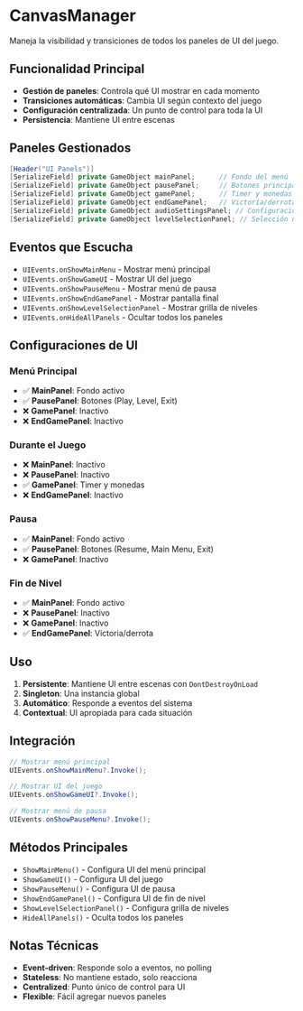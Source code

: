 # CanvasManager

Maneja la visibilidad y transiciones de todos los paneles de UI del juego.

## Funcionalidad Principal

- **Gestión de paneles**: Controla qué UI mostrar en cada momento
- **Transiciones automáticas**: Cambia UI según contexto del juego
- **Configuración centralizada**: Un punto de control para toda la UI
- **Persistencia**: Mantiene UI entre escenas

## Paneles Gestionados

```csharp
[Header("UI Panels")]
[SerializeField] private GameObject mainPanel;      // Fondo del menú
[SerializeField] private GameObject pausePanel;     // Botones principales
[SerializeField] private GameObject gamePanel;      // Timer y monedas
[SerializeField] private GameObject endGamePanel;   // Victoria/derrota
[SerializeField] private GameObject audioSettingsPanel; // Configuración audio
[SerializeField] private GameObject levelSelectionPanel; // Selección nivel
```

## Eventos que Escucha

- `UIEvents.onShowMainMenu` - Mostrar menú principal
- `UIEvents.onShowGameUI` - Mostrar UI del juego
- `UIEvents.onShowPauseMenu` - Mostrar menú de pausa
- `UIEvents.onShowEndGamePanel` - Mostrar pantalla final
- `UIEvents.onShowLevelSelectionPanel` - Mostrar grilla de niveles
- `UIEvents.onHideAllPanels` - Ocultar todos los paneles

## Configuraciones de UI

### Menú Principal

- ✅ **MainPanel**: Fondo activo
- ✅ **PausePanel**: Botones (Play, Level, Exit)
- ❌ **GamePanel**: Inactivo
- ❌ **EndGamePanel**: Inactivo

### Durante el Juego

- ❌ **MainPanel**: Inactivo
- ❌ **PausePanel**: Inactivo
- ✅ **GamePanel**: Timer y monedas
- ❌ **EndGamePanel**: Inactivo

### Pausa

- ✅ **MainPanel**: Fondo activo
- ✅ **PausePanel**: Botones (Resume, Main Menu, Exit)
- ❌ **GamePanel**: Inactivo

### Fin de Nivel

- ✅ **MainPanel**: Fondo activo
- ❌ **PausePanel**: Inactivo
- ❌ **GamePanel**: Inactivo
- ✅ **EndGamePanel**: Victoria/derrota

## Uso

1. **Persistente**: Mantiene UI entre escenas con `DontDestroyOnLoad`
2. **Singleton**: Una instancia global
3. **Automático**: Responde a eventos del sistema
4. **Contextual**: UI apropiada para cada situación

## Integración

```csharp
// Mostrar menú principal
UIEvents.onShowMainMenu?.Invoke();

// Mostrar UI del juego
UIEvents.onShowGameUI?.Invoke();

// Mostrar menú de pausa
UIEvents.onShowPauseMenu?.Invoke();
```

## Métodos Principales

- `ShowMainMenu()` - Configura UI del menú principal
- `ShowGameUI()` - Configura UI del juego
- `ShowPauseMenu()` - Configura UI de pausa
- `ShowEndGamePanel()` - Configura UI de fin de nivel
- `ShowLevelSelectionPanel()` - Configura grilla de niveles
- `HideAllPanels()` - Oculta todos los paneles

## Notas Técnicas

- **Event-driven**: Responde solo a eventos, no polling
- **Stateless**: No mantiene estado, solo reacciona
- **Centralized**: Punto único de control para UI
- **Flexible**: Fácil agregar nuevos paneles
